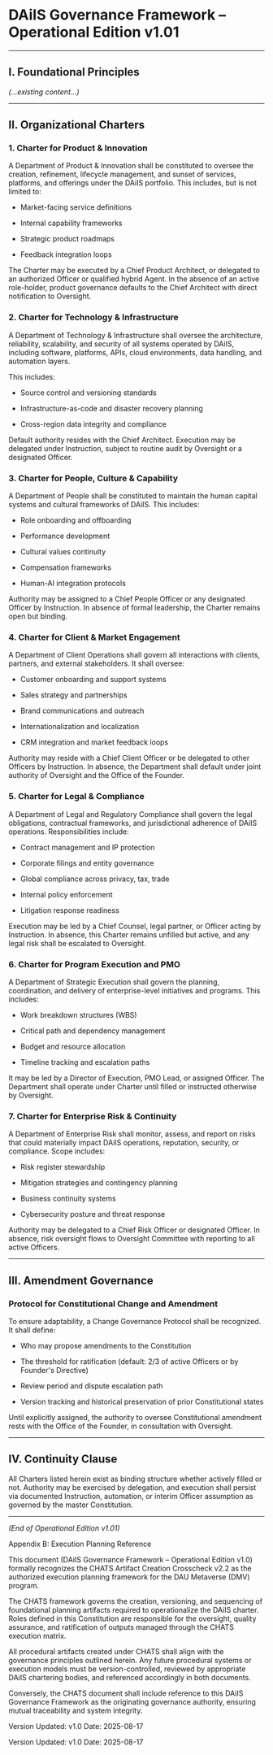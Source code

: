 # DAiIS Governance Framework – Operational Edition v1.01



---



## I. Foundational Principles

*(...existing content...)*



---



## II. Organizational Charters



### 1. Charter for Product & Innovation

A Department of Product & Innovation shall be constituted to oversee the creation, refinement, lifecycle management, and sunset of services, platforms, and offerings under the DAiIS portfolio. This includes, but is not limited to:

- Market-facing service definitions

- Internal capability frameworks

- Strategic product roadmaps

- Feedback integration loops



The Charter may be executed by a Chief Product Architect, or delegated to an authorized Officer or qualified hybrid Agent. In the absence of an active role-holder, product governance defaults to the Chief Architect with direct notification to Oversight.



### 2. Charter for Technology & Infrastructure

A Department of Technology & Infrastructure shall oversee the architecture, reliability, scalability, and security of all systems operated by DAiIS, including software, platforms, APIs, cloud environments, data handling, and automation layers.



This includes:

- Source control and versioning standards

- Infrastructure-as-code and disaster recovery planning

- Cross-region data integrity and compliance



Default authority resides with the Chief Architect. Execution may be delegated under Instruction, subject to routine audit by Oversight or a designated Officer.



### 3. Charter for People, Culture & Capability

A Department of People shall be constituted to maintain the human capital systems and cultural frameworks of DAiIS. This includes:

- Role onboarding and offboarding

- Performance development

- Cultural values continuity

- Compensation frameworks

- Human-AI integration protocols



Authority may be assigned to a Chief People Officer or any designated Officer by Instruction. In absence of formal leadership, the Charter remains open but binding.



### 4. Charter for Client & Market Engagement

A Department of Client Operations shall govern all interactions with clients, partners, and external stakeholders. It shall oversee:

- Customer onboarding and support systems

- Sales strategy and partnerships

- Brand communications and outreach

- Internationalization and localization

- CRM integration and market feedback loops



Authority may reside with a Chief Client Officer or be delegated to other Officers by Instruction. In absence, the Department shall default under joint authority of Oversight and the Office of the Founder.



### 5. Charter for Legal & Compliance

A Department of Legal and Regulatory Compliance shall govern the legal obligations, contractual frameworks, and jurisdictional adherence of DAiIS operations. Responsibilities include:

- Contract management and IP protection

- Corporate filings and entity governance

- Global compliance across privacy, tax, trade

- Internal policy enforcement

- Litigation response readiness



Execution may be led by a Chief Counsel, legal partner, or Officer acting by Instruction. In absence, this Charter remains unfilled but active, and any legal risk shall be escalated to Oversight.



### 6. Charter for Program Execution and PMO

A Department of Strategic Execution shall govern the planning, coordination, and delivery of enterprise-level initiatives and programs. This includes:

- Work breakdown structures (WBS)

- Critical path and dependency management

- Budget and resource allocation

- Timeline tracking and escalation paths



It may be led by a Director of Execution, PMO Lead, or assigned Officer. The Department shall operate under Charter until filled or instructed otherwise by Oversight.



### 7. Charter for Enterprise Risk & Continuity

A Department of Enterprise Risk shall monitor, assess, and report on risks that could materially impact DAiIS operations, reputation, security, or compliance. Scope includes:

- Risk register stewardship

- Mitigation strategies and contingency planning

- Business continuity systems

- Cybersecurity posture and threat response



Authority may be delegated to a Chief Risk Officer or designated Officer. In absence, risk oversight flows to Oversight Committee with reporting to all active Officers.



---



## III. Amendment Governance



### Protocol for Constitutional Change and Amendment

To ensure adaptability, a Change Governance Protocol shall be recognized. It shall define:

- Who may propose amendments to the Constitution

- The threshold for ratification (default: 2/3 of active Officers or by Founder's Directive)

- Review period and dispute escalation path

- Version tracking and historical preservation of prior Constitutional states



Until explicitly assigned, the authority to oversee Constitutional amendment rests with the Office of the Founder, in consultation with Oversight.



---



## IV. Continuity Clause

All Charters listed herein exist as binding structure whether actively filled or not. Authority may be exercised by delegation, and execution shall persist via documented Instruction, automation, or interim Officer assumption as governed by the master Constitution.



---



*(End of Operational Edition v1.01)*



Appendix B: Execution Planning Reference

This document (DAiIS Governance Framework – Operational Edition v1.0) formally recognizes the CHATS Artifact Creation Crosscheck v2.2 as the authorized execution planning framework for the DAU Metaverse (DMV) program.

The CHATS framework governs the creation, versioning, and sequencing of foundational planning artifacts required to operationalize the DAiIS charter. Roles defined in this Constitution are responsible for the oversight, quality assurance, and ratification of outputs managed through the CHATS execution matrix.

All procedural artifacts created under CHATS shall align with the governance principles outlined herein. Any future procedural systems or execution models must be version-controlled, reviewed by appropriate DAiIS chartering bodies, and referenced accordingly in both documents.

Conversely, the CHATS document shall include reference to this DAiIS Governance Framework as the originating governance authority, ensuring mutual traceability and system integrity.

Version Updated: v1.0
Date: 2025-08-17



Version Updated: v1.0
Date: 2025-08-17